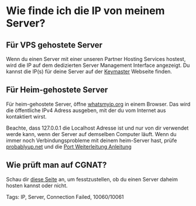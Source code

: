 # Wie finde ich die IP von meinem Server?

## Für VPS gehostete Server

Wenn du einen Server mit einer unseren Partner Hosting Services hostest, wird die IP auf dem dedizierten Server Management Interface angezeigt. Du kannst die IP(s) für deine Server auf der [Keymaster](https://keymaster.beammp.com/login) Webseite finden.

## Für Heim-gehostete Server

Für heim-gehostete Server, öffne [whatsmyip.org](https://whatsmyip.org) in einem Browser. Das wird die öffentliche IPv4 Adress ausgeben, mit der du vom Internet aus kontaktiert wirst.

Beachte, dass 127.0.0.1 die Localhost Adresse ist und nur von dir verwendet werde kann, wenn der Server auf demselben Computer läuft. Wenn du immer noch Verbindungsprobleme mit deinem heim-Server hast, prüfe [probablyup.net](https://probablyup.net/api) und die [Port Weiterleitung Anleitung](https://docs.beammp.com/server/port-forwarding/)

## Wie prüft man auf CGNAT?

Schau dir [diese Seite](https://docs.beammp.com/FAQ/How-to-check-for-CGNAT/) an, um fesstzustellen, ob du einen Server daheim hosten kannst oder nicht.

Tags: IP, Server, Connection Failed, 10060/10061
